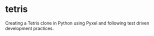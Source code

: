 # tetris
Creating a Tetris clone in Python using Pyxel and following test driven development practices.

